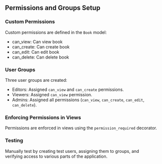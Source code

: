 ## Permissions and Groups Setup

### Custom Permissions
Custom permissions are defined in the `Book` model:
- can_view: Can view book
- can_create: Can create book
- can_edit: Can edit book
- can_delete: Can delete book

### User Groups
Three user groups are created:
- Editors: Assigned `can_view` and `can_create` permissions.
- Viewers: Assigned `can_view` permission.
- Admins: Assigned all permissions (`can_view`, `can_create`, `can_edit`, `can_delete`).

### Enforcing Permissions in Views
Permissions are enforced in views using the `permission_required` decorator.

### Testing
Manually test by creating test users, assigning them to groups, and verifying access to various parts of the application.

